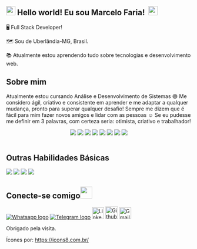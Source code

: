 ## <img src="https://github.com/TheDudeThatCode/TheDudeThatCode/blob/master/Assets/Hi.gif" width="25px"> **Hello world! Eu sou Marcelo Faria!** &nbsp;<img src="https://github.com/TheDudeThatCode/TheDudeThatCode/blob/master/Assets/Earth.gif" width="25px">


🖥️ Full Stack Developer!

🗺️ Sou de Uberlândia-MG, Brasil.

📚 Atualmente estou aprendendo tudo sobre tecnologias e desenvolvimento web.

 
## Sobre mim

Atualmente estou cursando Análise e Desenvolvimento de Sistemas 😄 Me considero ágil, criativo e consistente em aprender e me adaptar a qualquer mudança, pronto para superar qualquer desafio! Sempre me dizem que é fácil para mim fazer novos amigos e lidar com as pessoas ☺️ Se eu pudesse me definir em 3 palavras, com certeza seria: otimista, criativo e trabalhador!
<br/>
<div align="center">
 <img src="https://img.icons8.com/fluency/48/000000/node-js.png"/> <img src="https://img.icons8.com/color/48/000000/javascript--v1.png"/>  <img src="https://img.icons8.com/color/48/000000/html-5--v1.png"/> <img src="https://img.icons8.com/color/48/000000/css3.png"/>  
<img src="https://img.icons8.com/color/48/000000/selenium-test-automation.png"/> <img src="https://img.icons8.com/color/48/000000/python--v1.png"/> <img src="https://img.icons8.com/fluency/48/000000/mysql-logo.png"/> <img src="https://img.icons8.com/color/48/000000/git.png"/>
</div><br/>



 ## Outras Habilidades Básicas

<img src="https://img.icons8.com/fluency/48/000000/microsoft-excel-2019.png"/> <img src="https://img.icons8.com/color/48/000000/ms-powerpoint--v1.png"/> <img src="https://img.icons8.com/fluency/48/000000/microsoft-word-2019.png"/> <img src="https://img.icons8.com/color/48/000000/windows-10.png"/> 
 
## Conecte-se comigo<img src="https://github.com/TheDudeThatCode/TheDudeThatCode/blob/master/Assets/Handshake.gif" height="32px">

[<img src="https://img.icons8.com/office/32/000000/whatsapp--v3.png" alt="Whatsapp logo" >](https://wa.me/5534996849987?text=Hi%21+I+see+your+profile+on+github)   [<img src="https://img.icons8.com/color/35/000000/telegram-app--v5.png" alt="Telegram logo" >](https://t.me/marceloww4)   [<img src="https://github.com/TheDudeThatCode/TheDudeThatCode/blob/master/Assets/Linkedin.svg" alt="Linkedin Logo" width="32">](https://www.linkedin.com/in/marcelo-macedo-7265ba137/)   [<img src="https://cdn.svgporn.com/logos/github-icon.svg" alt="Github logo" width="34">](https://github.com/marceloww)   [<img src="https://github.com/TheDudeThatCode/TheDudeThatCode/blob/master/Assets/Gmail.svg" alt="Gmail logo" height="32">](mailto:marceloufu@outlook.com)



 Obrigado pela visita.

 
 Ícones por: https://icons8.com.br/

